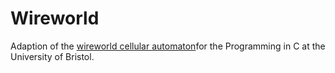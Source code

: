 # Wireworld
Adaption of the [wireworld cellular automaton](https://en.wikipedia.org/wiki/Wireworld)for the Programming in C at the University of Bristol. 
